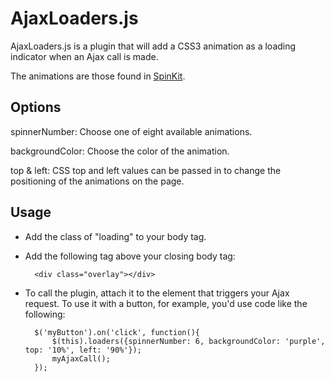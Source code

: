 # AjaxLoaders.js

AjaxLoaders.js is a plugin that will add a CSS3 animation as a loading indicator when an Ajax call is made. 

The animations are those found in [SpinKit](https://github.com/tobiasahlin/SpinKit).

## Options

spinnerNumber: Choose one of eight available animations.

backgroundColor: Choose the color of the animation.

top & left: CSS top and left values can be passed in to change the positioning of the animations on the page.

## Usage

* Add the class of "loading" to your body tag.
* Add the following tag above your closing body tag: 
	
		<div class="overlay"></div>

* To call the plugin, attach it to the element that triggers your Ajax request. To use it with a button, for example, you'd use code like the following:

		$('myButton').on('click', function(){
			$(this).loaders({spinnerNumber: 6, backgroundColor: 'purple', top: '10%', left: '90%'});
			myAjaxCall();
		});	


